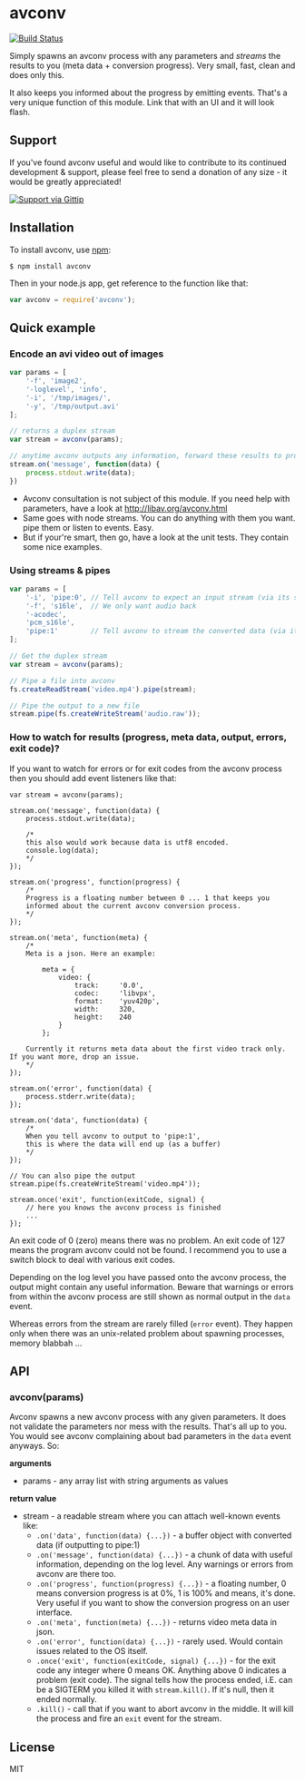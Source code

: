 # avconv

[![Build Status](https://travis-ci.org/binarykitchen/avconv.png?branch=master)](https://travis-ci.org/binarykitchen/avconv)

Simply spawns an avconv process with any parameters and *streams* the results to you (meta data + conversion progress). Very small, fast, clean and does only this.

It also keeps you informed about the progress by emitting events. That's a very unique function of this module. Link that with an UI and it will look flash.

## Support
If you've found avconv useful and would like to contribute to its continued development & support, please feel free to send a donation of any size - it would be greatly appreciated!

[![Support via Gittip](https://rawgithub.com/chris---/Donation-Badges/master/gittip.jpeg)](https://www.gittip.com/binarykitchen)

## Installation

To install avconv, use [npm](http://github.com/isaacs/npm):

    $ npm install avconv

Then in your node.js app, get reference to the function like that:

```javascript
var avconv = require('avconv');
```

## Quick example

### Encode an avi video out of images

```javascript
var params = [
    '-f', 'image2',
    '-loglevel', 'info',
    '-i', '/tmp/images/',
    '-y', '/tmp/output.avi'
];

// returns a duplex stream
var stream = avconv(params);

// anytime avconv outputs any information, forward these results to process.stdout
stream.on('message', function(data) {
    process.stdout.write(data);
})
```

* Avconv consultation is not subject of this module. If you need help with parameters, have a look at http://libav.org/avconv.html
* Same goes with node streams. You can do anything with them you want. pipe them or listen to events. Easy.
* But if your're smart, then go, have a look at the unit tests. They contain some nice examples.

### Using streams & pipes

```javascript
var params = [
    '-i', 'pipe:0', // Tell avconv to expect an input stream (via its stdin)
    '-f', 's16le',  // We only want audio back
    '-acodec',
    'pcm_s16le',
    'pipe:1'        // Tell avconv to stream the converted data (via its stdout)
];

// Get the duplex stream
var stream = avconv(params);

// Pipe a file into avconv
fs.createReadStream('video.mp4').pipe(stream);

// Pipe the output to a new file
stream.pipe(fs.createWriteStream('audio.raw'));
```

### How to watch for results (progress, meta data, output, errors, exit code)?

If you want to watch for errors or for exit codes from the avconv process then you should add event listeners like that:

```
var stream = avconv(params);

stream.on('message', function(data) {
    process.stdout.write(data);

    /*
    this also would work because data is utf8 encoded.
    console.log(data);
    */
});

stream.on('progress', function(progress) {
    /*
    Progress is a floating number between 0 ... 1 that keeps you
    informed about the current avconv conversion process.
    */
});

stream.on('meta', function(meta) {
    /*
    Meta is a json. Here an example:

        meta = {
            video: {
                track:     '0.0',
                codec:     'libvpx',
                format:    'yuv420p',
                width:     320,
                height:    240
            }
        };

    Currently it returns meta data about the first video track only. If you want more, drop an issue.
    */
});

stream.on('error', function(data) {
    process.stderr.write(data);
});

stream.on('data', function(data) {
    /*
    When you tell avconv to output to 'pipe:1',
    this is where the data will end up (as a buffer)
    */
});

// You can also pipe the output
stream.pipe(fs.createWriteStream('video.mp4'));

stream.once('exit', function(exitCode, signal) {
    // here you knows the avconv process is finished
    ...
});
```

An exit code of 0 (zero) means there was no problem. An exit code of 127 means the program avconv could not be found. I recommend you to use a switch block to deal with various exit codes.

Depending on the log level you have passed onto the avconv process, the output might contain any useful information. Beware that warnings or errors from within the avconv process are still shown as normal output in the `data` event.

Whereas errors from the stream are rarely filled (`error` event). They happen only when there was an unix-related problem about spawning processes, memory blabbah ...

## API

### avconv(params)

Avconv spawns a new avconv process with any given parameters. It does not validate the parameters nor mess with the results. That's all up to you. You would see avconv complaining about bad parameters in the `data` event anyways. So:

__arguments__

* params - any array list with string arguments as values

__return value__

* stream - a readable stream where you can attach well-known events like:
    * `.on('data', function(data) {...})` - a buffer object with converted data (if outputting to pipe:1)
    * `.on('message', function(data) {...})` - a chunk of data with useful information, depending on the log level. Any warnings or errors from avconv are there too.
    * `.on('progress', function(progress) {...})` - a floating number, 0 means conversion progress is at 0%, 1 is 100% and means, it's done. Very useful if you want to show the conversion progress on an user interface.
    * `.on('meta', function(meta) {...})` - returns video meta data in json.
    * `.on('error', function(data) {...})` - rarely used. Would contain issues related to the OS itself.
    * `.once('exit', function(exitCode, signal) {...})` - for the exit code any integer where 0 means OK. Anything above 0 indicates a problem (exit code). The signal tells how the process ended, i.E. can be a SIGTERM you killed it with `stream.kill()`. If it's null, then it ended normally.
    * `.kill()` - call that if you want to abort avconv in the middle. It will kill the process and fire an `exit` event for the stream.

## License

MIT
